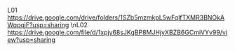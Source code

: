 L01
https://drive.google.com/drive/folders/1SZb5mzmkpL5wFqlfTXMR3BNOkAWqpqjF?usp=sharing
\nL02
https://drive.google.com/file/d/1xpjy68sJKgBP8MJHjyXBZB6GCmiVYv99/view?usp=sharing
